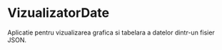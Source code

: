 # VizualizatorDate
 Aplicatie pentru vizualizarea grafica si tabelara a datelor dintr-un fisier JSON. 
